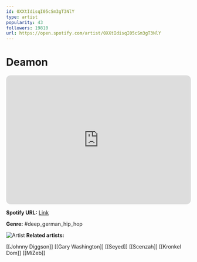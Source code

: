 ```yaml
---
id: 0XXtIdisqI05cSm3gT3NlY
type: artist
popularity: 43
followers: 19810
url: https://open.spotify.com/artist/0XXtIdisqI05cSm3gT3NlY
---
```

# Deamon

<iframe style="border-radius:12px" src="https://open.spotify.com/embed/artist/0XXtIdisqI05cSm3gT3NlY" width="100%" height="352" frameBorder="0" allowfullscreen="" allow="autoplay; clipboard-write; encrypted-media; fullscreen; picture-in-picture" loading="lazy"></iframe>

**Spotify URL:** [Link](https://open.spotify.com/artist/0XXtIdisqI05cSm3gT3NlY)

**Genre:**  #deep_german_hip_hop

![Artist](https://i.scdn.co/image/ab6761610000e5ebafffbfbf4ebca213ab083d14)
**Related artists:**

[[Johnny Diggson]]
[[Gary Washington]]
[[Seyed]]
[[Scenzah]]
[[Kronkel Dom]]
[[MiZeb]]
